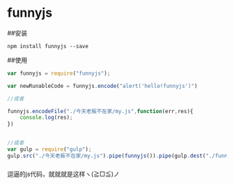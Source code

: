 # funnyjs

##安装
```
npm install funnyjs --save
```

##使用
```javascript
var funnyjs = require("funnyjs");

var newRunableCode = funnyjs.encode("alert('hello!funnyjs')")

//或者

funnyjs.encodeFile("./今天老板不在家/my.js",function(err,res){
    console.log(res);
})


//或者
var gulp = require("gulp");
gulp.src("./今天老板不在家/my.js").pipe(funnyjs()).pipe(gulp.dest("./funnycode"))

```


###
逗逼的js代码，就就就是这样ヽ(≧□≦)ノ

